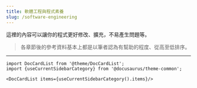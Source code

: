 ```yaml
---
title: 軟體工程與程式素養
slug: /software-engineering
---
```


這裡的內容可以讓你的程式更好修改、擴充，不易產生問題等。

> 各章節後的參考資料基本上都是以筆者認為有幫助的程度、從高至低排序。

---

```mdx-code-block
import DocCardList from '@theme/DocCardList';
import {useCurrentSidebarCategory} from '@docusaurus/theme-common';

<DocCardList items={useCurrentSidebarCategory().items}/>
```